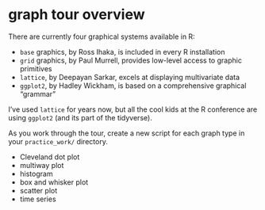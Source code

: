 
# graph tour overview

There are currently four graphical systems available in R:

  - `base` graphics, by Ross Ihaka, is included in every R installation
  - `grid` graphics, by Paul Murrell, provides low-level access to
    graphic primitives
  - `lattice`, by Deepayan Sarkar, excels at displaying multivariate
    data
  - `ggplot2`, by Hadley Wickham, is based on a comprehensive graphical
    “grammar”

I’ve used `lattice` for years now, but all the cool kids at the R
conference are using `ggplot2` (and its part of the tidyverse).

As you work through the tour, create a new script for each graph type in
your `practice_work/` directory.

  - Cleveland dot plot
  - multiway plot
  - histogram
  - box and whisker plot
  - scatter plot
  - time series
